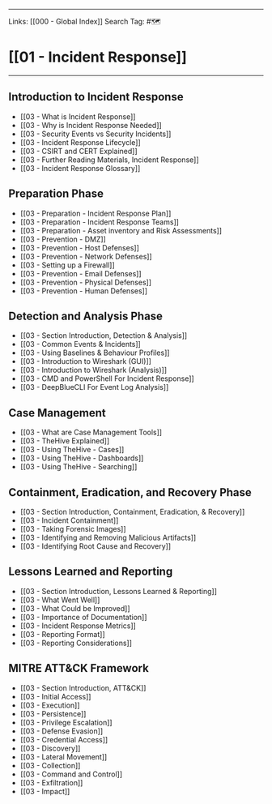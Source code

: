 ___
Links: [[000 - Global Index]]
Search Tag: #🗺 

# [[01 - Incident Response]]
***

## Introduction to Incident Response

- [[03 - What is Incident Response]]
- [[03 - Why is Incident Response Needed]]
- [[03 - Security Events vs Security Incidents]]
- [[03 - Incident Response Lifecycle]]
- [[03 - CSIRT and CERT Explained]]
- [[03 - Further Reading Materials, Incident Response]]
- [[03 - Incident Response Glossary]]

## Preparation Phase

- [[03 - Preparation - Incident Response Plan]]
- [[03 - Preparation - Incident Response Teams]]
- [[03 - Preparation - Asset inventory and Risk Assessments]]
- [[03 - Prevention - DMZ]]
- [[03 - Prevention - Host Defenses]]
- [[03 - Prevention - Network Defenses]]
- [[03 - Setting up a Firewall]]
- [[03 - Prevention - Email Defenses]]
- [[03 - Prevention - Physical Defenses]]
- [[03 - Prevention - Human Defenses]]

## Detection and Analysis Phase

- [[03 - Section Introduction, Detection & Analysis]]
- [[03 - Common Events & Incidents]]
- [[03 - Using Baselines & Behaviour Profiles]]
- [[03 - Introduction to Wireshark (GUI)]]
- [[03 - Introduction to Wireshark (Analysis)]]
- [[03 - CMD and PowerShell For Incident Response]]
- [[03 - DeepBlueCLI For Event Log Analysis]]

## Case Management

- [[03 - What are Case Management Tools]]
- [[03 - TheHive Explained]]
- [[03 - Using TheHive - Cases]]
- [[03 - Using TheHive - Dashboards]]
- [[03 - Using TheHive - Searching]]

## Containment, Eradication, and Recovery Phase

- [[03 - Section Introduction, Containment, Eradication, & Recovery]]
- [[03 - Incident Containment]]
- [[03 - Taking Forensic Images]]
- [[03 - Identifying and Removing Malicious Artifacts]]
- [[03 - Identifying Root Cause and Recovery]]

## Lessons Learned and Reporting

- [[03 - Section Introduction, Lessons Learned & Reporting]]
- [[03 - What Went Well]]
- [[03 - What Could be Improved]]
- [[03 - Importance of Documentation]]
- [[03 - Incident Response Metrics]]
- [[03 - Reporting Format]]
- [[03 - Reporting Considerations]]

## MITRE ATT&CK Framework

- [[03 - Section Introduction, ATT&CK]]
- [[03 - Initial Access]]
- [[03 - Execution]]
- [[03 - Persistence]]
- [[03 - Privilege Escalation]]
- [[03 - Defense Evasion]]
- [[03 - Credential Access]]
- [[03 - Discovery]]
- [[03 - Lateral Movement]]
- [[03 - Collection]]
- [[03 - Command and Control]]
- [[03 - Exfiltration]]
- [[03 - Impact]]